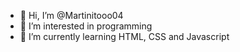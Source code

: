 - 👋 Hi, I’m @Martinitooo04
- 👀 I’m interested in programming
- 🌱 I’m currently learning HTML, CSS and Javascript
